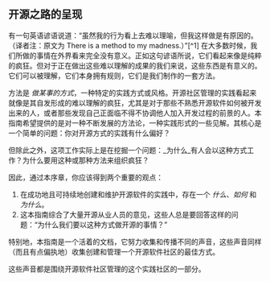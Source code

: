 ## 开源之路的呈现

有一句英语谚语说道：“虽然我的行为看上去难以理喻，但我这样做是有原因的。（译者注：原文为 There is a method to my madness.）”[^1] 在大多数时候，我们所做的事情在外界看来完全没有意义。正如这句谚语所说，它们看起来像是纯粹的疯狂。但对于正在做出这些难以理解的成果的我们来说，这些东西是有意义的。它们可以被理解，它们本身拥有规则，它们是我们制作的一套方法。

方法是 _做某事的方式_，一种特定的实践方式或风格。开源社区管理的实践看起来就像是其自发形成的难以理解的疯狂，尤其是对于那些不熟悉开源软件如何被开发出来的人，或者那些发现自己正面临不得不协调他人加入开发过程的前景的人。本指南希望提供的是对一种不断发展的方法论，一种实践形式的一些见解。其核心是一个简单的问题：你对开源方式的实践有什么偏好？

但除此之外，这项工作实际上是在挖掘一个问题：_为什么_有人会以这种方式工作？为什么要用这种或那种方法来组织疯狂？

因此，通过本序章，你应该得到两个重要的观点：

1. 在成功地且可持续地创建和维护开源软件的实践中，存在一个 _什么_、_如何_ 和 _为什么_。
2. 这本指南综合了大量开源从业人员的意见，这些人总是要回答这样的问题：“为什么我们要以这种方式做开源的事情？”

特别地，本指南是一个活着的文档，它努力收集和传播不同的声音，这些声音同样（而且有点偏执地）收集创建和管理一个开源软件社区的最佳方式。

这些声音都是围绕开源软件社区管理的这个实践社区的一部分。
